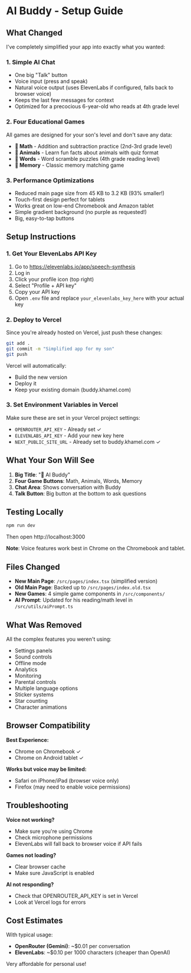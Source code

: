 # AI Buddy - Setup Guide

## What Changed

I've completely simplified your app into exactly what you wanted:

### 1. **Simple AI Chat**
- One big "Talk" button
- Voice input (press and speak)
- Natural voice output (uses ElevenLabs if configured, falls back to browser voice)
- Keeps the last few messages for context
- Optimized for a precocious 6-year-old who reads at 4th grade level

### 2. **Four Educational Games**
All games are designed for your son's level and don't save any data:

- **🧮 Math** - Addition and subtraction practice (2nd-3rd grade level)
- **🦁 Animals** - Learn fun facts about animals with quiz format
- **📝 Words** - Word scramble puzzles (4th grade reading level)
- **🧠 Memory** - Classic memory matching game

### 3. **Performance Optimizations**
- Reduced main page size from 45 KB to 3.2 KB (93% smaller!)
- Touch-first design perfect for tablets
- Works great on low-end Chromebook and Amazon tablet
- Simple gradient background (no purple as requested!)
- Big, easy-to-tap buttons

## Setup Instructions

### 1. Get Your ElevenLabs API Key

1. Go to https://elevenlabs.io/app/speech-synthesis
2. Log in
3. Click your profile icon (top right)
4. Select "Profile + API key"
5. Copy your API key
6. Open `.env` file and replace `your_elevenlabs_key_here` with your actual key

### 2. Deploy to Vercel

Since you're already hosted on Vercel, just push these changes:

```bash
git add .
git commit -m "Simplified app for my son"
git push
```

Vercel will automatically:
- Build the new version
- Deploy it
- Keep your existing domain (buddy.khamel.com)

### 3. Set Environment Variables in Vercel

Make sure these are set in your Vercel project settings:

- `OPENROUTER_API_KEY` - Already set ✓
- `ELEVENLABS_API_KEY` - Add your new key here
- `NEXT_PUBLIC_SITE_URL` - Already set to buddy.khamel.com ✓

## What Your Son Will See

1. **Big Title**: "🤖 AI Buddy"
2. **Four Game Buttons**: Math, Animals, Words, Memory
3. **Chat Area**: Shows conversation with Buddy
4. **Talk Button**: Big button at the bottom to ask questions

## Testing Locally

```bash
npm run dev
```

Then open http://localhost:3000

**Note**: Voice features work best in Chrome on the Chromebook and tablet.

## Files Changed

- **New Main Page**: `/src/pages/index.tsx` (simplified version)
- **Old Main Page**: Backed up to `/src/pages/index.old.tsx`
- **New Games**: 4 simple game components in `/src/components/`
- **AI Prompt**: Updated for his reading/math level in `/src/utils/aiPrompt.ts`

## What Was Removed

All the complex features you weren't using:
- Settings panels
- Sound controls
- Offline mode
- Analytics
- Monitoring
- Parental controls
- Multiple language options
- Sticker systems
- Star counting
- Character animations

## Browser Compatibility

**Best Experience:**
- Chrome on Chromebook ✓
- Chrome on Android tablet ✓

**Works but voice may be limited:**
- Safari on iPhone/iPad (browser voice only)
- Firefox (may need to enable voice permissions)

## Troubleshooting

**Voice not working?**
- Make sure you're using Chrome
- Check microphone permissions
- ElevenLabs will fall back to browser voice if API fails

**Games not loading?**
- Clear browser cache
- Make sure JavaScript is enabled

**AI not responding?**
- Check that OPENROUTER_API_KEY is set in Vercel
- Look at Vercel logs for errors

## Cost Estimates

With typical usage:
- **OpenRouter (Gemini)**: ~$0.01 per conversation
- **ElevenLabs**: ~$0.10 per 1000 characters (cheaper than OpenAI)

Very affordable for personal use!

